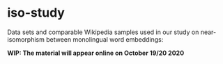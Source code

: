 # iso-study
Data sets and comparable Wikipedia samples used in our study on near-isomorphism between monolingual word embeddings:

**WIP: The material will appear online on October 19/20 2020**
